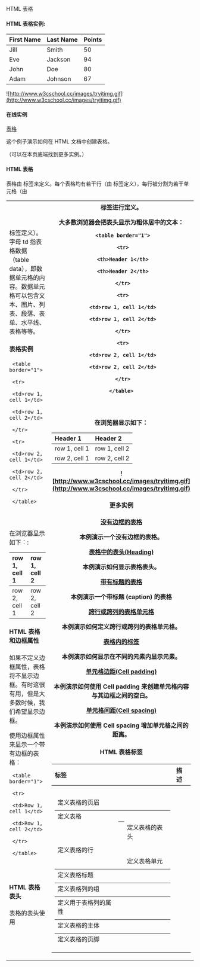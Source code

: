  HTML 表格
 

#### HTML 表格实例:

 

|First Name|Last Name|Points|
|:--|:--|:--|
|Jill|Smith|50|
|Eve|Jackson|94|
|John|Doe|80|
|Adam|Johnson|67|




 ![http://www.w3cschool.cc/images/tryitimg.gif](http://www.w3cschool.cc/images/tryitimg.gif)
#### 在线实例

 

 [表格](http://www.w3cschool.cc/try/try.php?filename=tryhtml_tables)

 这个例子演示如何在 HTML 文档中创建表格。 


（可以在本页底端找到更多实例。）

 

#### HTML 表格

 表格由 <table> 标签来定义。每个表格均有若干行（由 <tr> 标签定义），每行被分割为若干单元格（由 <td> 标签定义）。字母 td 指表格数据（table data），即数据单元格的内容。数据单元格可以包含文本、图片、列表、段落、表单、水平线、表格等等。

 
#### 表格实例

 
```
 <table border="1">

 <tr>

 <td>row 1, cell 1</td>

 <td>row 1, cell 2</td>

 </tr>

 <tr>

 <td>row 2, cell 1</td>

 <td>row 2, cell 2</td>

 </tr>

 </table> 




```
 在浏览器显示如下：:

 

|row 1, cell 1|row 1, cell 2|
|:--|:--|
|row 2, cell 1|row 2, cell 2|





#### HTML 表格和边框属性

 如果不定义边框属性，表格将不显示边框。有时这很有用，但是大多数时候，我们希望显示边框。 

 使用边框属性来显示一个带有边框的表格：

 
```
 <table border="1">

 <tr>

 <td>Row 1, cell 1</td>

 <td>Row 1, cell 2</td>

 </tr>

 </table> 




```
 



#### HTML 表格表头

 表格的表头使用 <th> 标签进行定义。

 大多数浏览器会把表头显示为粗体居中的文本：

 
```
 <table border="1">

 <tr>

 <th>Header 1</th>

 <th>Header 2</th>

 </tr>

 <tr>

 <td>row 1, cell 1</td>

 <td>row 1, cell 2</td>

 </tr>

 <tr>

 <td>row 2, cell 1</td>

 <td>row 2, cell 2</td>

 </tr>

 </table> 




```
 在浏览器显示如下：

 

|Header 1|Header 2|
|:--|:--|
|row 1, cell 1|row 1, cell 2|
|row 2, cell 1|row 2, cell 2|




 ![http://www.w3cschool.cc/images/tryitimg.gif](http://www.w3cschool.cc/images/tryitimg.gif)
#### 更多实例

 

 [没有边框的表格](http://www.w3cschool.cc/try/try.php?filename=tryhtml_tables3)

 本例演示一个没有边框的表格。

 [表格中的表头(Heading)](http://www.w3cschool.cc/try/try.php?filename=tryhtml_table_headers)

 本例演示如何显示表格表头。

 [带有标题的表格](http://www.w3cschool.cc/try/try.php?filename=tryhtml_tables2)

 本例演示一个带标题 (caption) 的表格

 [跨行或跨列的表格单元格](http://www.w3cschool.cc/try/try.php?filename=tryhtml_table_span)

 本例演示如何定义跨行或跨列的表格单元格。

 [表格内的标签](http://www.w3cschool.cc/try/try.php?filename=tryhtml_table_elements)

 本例演示如何显示在不同的元素内显示元素。

 [单元格边距(Cell padding)](http://www.w3cschool.cc/try/try.php?filename=tryhtml_table_cellpadding)

 本例演示如何使用 Cell padding 来创建单元格内容与其边框之间的空白。

 [单元格间距(Cell spacing)](http://www.w3cschool.cc/try/try.php?filename=tryhtml_table_cellspacing)

 本例演示如何使用 Cell spacing 增加单元格之间的距离。

 

#### HTML 表格标签

 

|标签|描述|
|:--|:--|
|<table>|定义表格|
|<th>|定义表格的表头|
|<tr>|定义表格的行|
|<td>|定义表格单元|
|<caption>|定义表格标题|
|<colgroup>|定义表格列的组|
|<col>|定义用于表格列的属性|
|<thead>|定义表格的页眉|
|<tbody>|定义表格的主体|
|<tfoot>|定义表格的页脚 |



